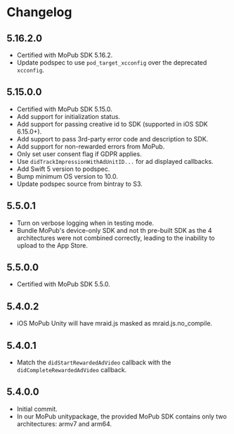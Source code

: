 # Changelog

## 5.16.2.0
* Certified with MoPub SDK 5.16.2.
* Update podspec to use `pod_target_xcconfig` over the deprecated `xcconfig`.

## 5.15.0.0
* Certified with MoPub SDK 5.15.0.
* Add support for initialization status.
* Add support for passing creative id to SDK (supported in iOS SDK 6.15.0+).
* Add support to pass 3rd-party error code and description to SDK.
* Add support for non-rewarded errors from MoPub.
* Only set user consent flag if GDPR applies.
* Use `didTrackImpressionWithAdUnitID...` for ad displayed callbacks. 
* Add Swift 5 version to podspec.
* Bump minimum OS version to 10.0.
* Update podspec source from bintray to S3.

## 5.5.0.1
* Turn on verbose logging when in testing mode.
* Bundle MoPub's device-only SDK and not th pre-built SDK as the 4 architectures were not combined correctly, leading to the inability to upload to the App Store.

## 5.5.0.0
* Certified with MoPub SDK 5.5.0.

## 5.4.0.2
* iOS MoPub Unity will have mraid.js masked as mraid.js.no_compile.

## 5.4.0.1
* Match the `didStartRewardedAdVideo` callback with the `didCompleteRewardedAdVideo` callback.

## 5.4.0.0
* Initial commit.
* In our MoPub unitypackage, the provided MoPub SDK contains only two architectures: armv7 and arm64.
